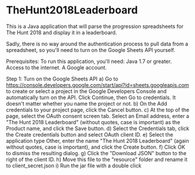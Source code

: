 # TheHunt2018Leaderboard
This is a Java application that will parse the progression spreadsheets for The Hunt 2018 and display it in a leaderboard.

Sadly, there is no way around the authentication process to pull data from a spreadsheet, so you'll need to turn on the Google Sheets API yourself.

Prerequisites:
To run this application, you'll need:
Java 1.7 or greater.
Access to the internet.
A Google account.

Step 1: Turn on the Google Sheets API
a) Go to https://console.developers.google.com/start/api?id=sheets.googleapis.com to create or select a project in the Google Developers Console and automatically turn on the API. Click Continue, then Go to credentials. It doesn't matter whether you name the project or not.
b) On the Add credentials to your project page, click the Cancel button.
c) At the top of the page, select the OAuth consent screen tab. Select an Email address, enter a "The Hunt 2018 Leaderboard" (without quotes, case is important) as the Product name, and click the Save button.
d) Select the Credentials tab, click the Create credentials button and select OAuth client ID.
e) Select the application type Other, enter the name "The Hunt 2018 Leaderboard" (again without quotes, case is important), and click the Create button.
f) Click OK to dismiss the resulting dialog.
g) Click the "Download JSON" button to the right of the client ID.
h) Move this file to the "resource" folder and rename it to client_secret.json
i) Run the jar file with a double click
